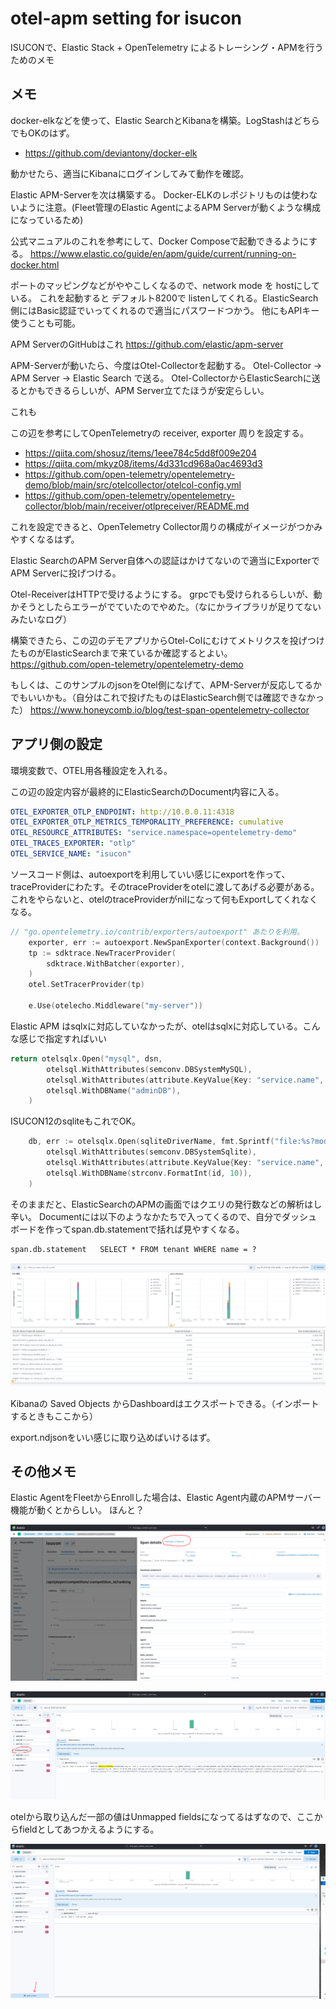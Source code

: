 # otel-apm setting for isucon

ISUCONで、Elastic Stack + OpenTelemetry によるトレーシング・APMを行うためのメモ




## メモ

docker-elkなどを使って、Elastic SearchとKibanaを構築。LogStashはどちらでもOKのはず。
- https://github.com/deviantony/docker-elk


動かせたら、適当にKibanaにログインしてみて動作を確認。


Elastic APM-Serverを次は構築する。
Docker-ELKのレポジトリものは使わないように注意。(Fleet管理のElastic AgentによるAPM Serverが動くような構成になっているため)

公式マニュアルのこれを参考にして、Docker Composeで起動できるようにする。
https://www.elastic.co/guide/en/apm/guide/current/running-on-docker.html


ポートのマッピングなどがややこしくなるので、network mode を hostにしている。
これを起動すると デフォルト8200で listenしてくれる。ElasticSearch側にはBasic認証でいってくれるので適当にパスワードつかう。
他にもAPIキー使うことも可能。


APM ServerのGitHubはこれ
https://github.com/elastic/apm-server


APM-Serverが動いたら、今度はOtel-Collectorを起動する。
Otel-Collector -> APM Server -> Elastic Search で送る。
Otel-CollectorからElasticSearchに送るとかもできるらしいが、APM Server立てたほうが安定らしい。

これも

この辺を参考にしてOpenTelemetryの receiver, exporter 周りを設定する。
- https://qiita.com/shosuz/items/1eee784c5dd8f009e204
- https://qiita.com/mkyz08/items/4d331cd968a0ac4693d3
- https://github.com/open-telemetry/opentelemetry-demo/blob/main/src/otelcollector/otelcol-config.yml
- https://github.com/open-telemetry/opentelemetry-collector/blob/main/receiver/otlpreceiver/README.md

これを設定できると、OpenTelemetry Collector周りの構成がイメージがつかみやすくなるはず。

Elastic SearchのAPM Server自体への認証はかけてないので適当にExporterで APM Serverに投げつける。

Otel-ReceiverはHTTPで受けるようにする。
grpcでも受けられるらしいが、動かそうとしたらエラーがでていたのでやめた。（なにかライブラリが足りてないみたいなログ）


構築できたら、この辺のデモアプリからOtel-Colにむけてメトリクスを投げつけたものがElasticSearchまで来ているか確認するとよい。
https://github.com/open-telemetry/opentelemetry-demo


もしくは、このサンプルのjsonをOtel側になげて、APM-Serverが反応してるかでもいいかも。（自分はこれで投げたものはElasticSearch側では確認できなかった）
https://www.honeycomb.io/blog/test-span-opentelemetry-collector


## アプリ側の設定

環境変数で、OTEL用各種設定を入れる。

この辺の設定内容が最終的にElasticSearchのDocument内容に入る。
```yaml
OTEL_EXPORTER_OTLP_ENDPOINT: http://10.0.0.11:4318
OTEL_EXPORTER_OTLP_METRICS_TEMPORALITY_PREFERENCE: cumulative
OTEL_RESOURCE_ATTRIBUTES: "service.namespace=opentelemetry-demo"
OTEL_TRACES_EXPORTER: "otlp"
OTEL_SERVICE_NAME: "isucon"
```

ソースコード側は、autoexportを利用していい感じにexportを作って、traceProviderにわたす。そのtraceProviderをotelに渡してあげる必要がある。
これをやらないと、otelのtraceProviderがnilになって何もExportしてくれなくなる。

```go
// "go.opentelemetry.io/contrib/exporters/autoexport" あたりを利用。
	exporter, err := autoexport.NewSpanExporter(context.Background())
	tp := sdktrace.NewTracerProvider(
		sdktrace.WithBatcher(exporter),
	)
	otel.SetTracerProvider(tp)

	e.Use(otelecho.Middleware("my-server"))
```


Elastic APM はsqlxに対応していなかったが、otelはsqlxに対応している。こんな感じで指定すればいい
```go
return otelsqlx.Open("mysql", dsn,
		otelsql.WithAttributes(semconv.DBSystemMySQL),
		otelsql.WithAttributes(attribute.KeyValue{Key: "service.name", Value: attribute.StringValue("isucon_db")}),
		otelsql.WithDBName("adminDB"),
	)
```

ISUCON12のsqliteもこれでOK。

```go
	db, err := otelsqlx.Open(sqliteDriverName, fmt.Sprintf("file:%s?mode=rw", p), 
		otelsql.WithAttributes(semconv.DBSystemSqlite),
		otelsql.WithAttributes(attribute.KeyValue{Key: "service.name", Value: attribute.StringValue("isucon_db_sqlite")}),
		otelsql.WithDBName(strconv.FormatInt(id, 10)),
	)
```

そのままだと、ElasticSearchのAPMの画面ではクエリの発行数などの解析はし辛い。
Documentには以下のようなかたちで入ってくるので、自分でダッシュボードを作ってspan.db.statementで括れば見やすくなる。

```
span.db.statement   SELECT * FROM tenant WHERE name = ?
```


![Alt text](image.png)

Kibanaの Saved Objects からDashboardはエクスポートできる。（インポートするときもここから）

export.ndjsonをいい感じに取り込めばいけるはず。




## その他メモ

Elastic AgentをFleetからEnrollした場合は、Elastic Agent内蔵のAPMサーバー機能が動くとからしい。
ほんと？


![Alt text](image-1.png)


![Alt text](image-2.png)

otelから取り込んだ一部の値はUnmapped fieldsになってるはずなので、ここからfieldとしてあつかえるようにする。

![Alt text](image-3.png)